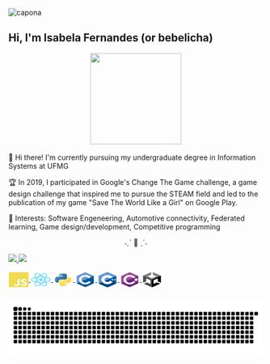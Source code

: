 ![capona](https://github.com/bebelicha/bebelicha/assets/61983593/0baef530-6aa5-4a36-bb45-a3814f399497)

## Hi, I'm Isabela Fernandes (or bebelicha)
<p align="center">
  <img width="180" height="180" src="https://github.com/user-attachments/assets/4671ff72-6502-4ca7-b372-9f9c24c1d4f8">

<p class="text-justify">👋 Hi there! I'm currently pursuing my undergraduate degree in Information Systems at UFMG</p>
<p class="text-justify">🏆 In 2019, I participated in Google's Change The Game challenge, a game design challenge that inspired me to pursue the STEAM field and led to the publication of my game "Save The World Like a Girl" on Google Play.</p>
<p class="text-justify">🚀 Interests: Software Engeneering, Automotive connectivity, Federated learning, Game design/development, Competitive programming <br></p>
<p align="center">˗ˏˋ 🍓 ˎˊ˗</p>


 <div>
  <a href="https://github.com/bebelicha">
  <img height="200em" src="https://github-readme-stats.vercel.app/api?username=bebelicha&show_icons=true&text_color=71123c&bg_color=fae2c0&title_color=f50a59&icon_color=fc5f96&border_color=fae2c0&include_all_commits=true&count_private=true"/>
  <img height="200em" src="https://github-readme-stats.vercel.app/api/top-langs/?username=bebelicha&text_color=71123c&bg_color=fae2c0&title_color=f50a59&icon_color=fc5f960&border_color=fae2c0&layout=compact&langs_count=8&theme=dracula"/>
  
</div>

<div style="display: inline_block"><br>
  <img align="center" alt="Bebelicha-Js" height="30" width="40" src="https://raw.githubusercontent.com/devicons/devicon/master/icons/javascript/javascript-plain.svg">
  <img align="center" alt="Bebelicha-React" height="30" width="40" src="https://raw.githubusercontent.com/devicons/devicon/master/icons/react/react-original.svg">
  <img align="center" alt="Bebelicha-Python" height="30" width="40" src="https://raw.githubusercontent.com/devicons/devicon/master/icons/python/python-original.svg">
 <img align="center" alt="Bebelicha-C" height="30" width="40" src="https://raw.githubusercontent.com/devicons/devicon/master/icons/c/c-original.svg">
 <img align="center" alt="Bebelicha-C++" height="30" width="40" src="https://raw.githubusercontent.com/devicons/devicon/master/icons/cplusplus/cplusplus-original.svg">
  <img align="center" alt="Bebelicha-Csharp" height="30" width="40" src="https://raw.githubusercontent.com/devicons/devicon/master/icons/csharp/csharp-original.svg">
 <img align="center" alt="Bebelicha-Unity" height="30" width="40" src="https://github.com/devicons/devicon/blob/master/icons/unity/unity-original.svg">
</div>
 
 ##
 
<div> 
 
  ![Snake animation](https://github.com/bebelicha/bebelicha/blob/output/github-contribution-grid-snake.svg)
 
</div>
